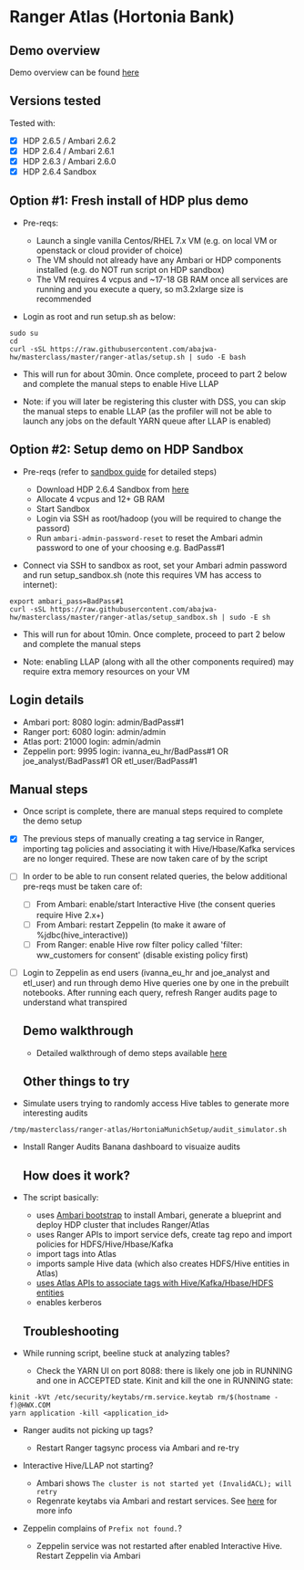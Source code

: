# Ranger Atlas (Hortonia Bank)

## Demo overview

Demo overview can be found [here](https://community.hortonworks.com/articles/151939/hdp-securitygovernance-demo-kit.html) 

## Versions tested

Tested with:
- [x] HDP 2.6.5 / Ambari 2.6.2
- [x] HDP 2.6.4 / Ambari 2.6.1
- [x] HDP 2.6.3 / Ambari 2.6.0
- [x] HDP 2.6.4 Sandbox

## Option #1: Fresh install of HDP plus demo

- Pre-reqs:
  - Launch a single vanilla Centos/RHEL 7.x VM (e.g. on local VM or openstack or cloud provider of choice) 
  - The VM should not already have any Ambari or HDP components installed (e.g. do NOT run script on HDP sandbox)
  - The VM requires 4 vcpus and ~17-18 GB RAM once all services are running and you execute a query, so m3.2xlarge size is recommended
  
- Login as root and run setup.sh as below:
```
sudo su
cd
curl -sSL https://raw.githubusercontent.com/abajwa-hw/masterclass/master/ranger-atlas/setup.sh | sudo -E bash  
```

- This will run for about 30min. Once complete, proceed to part 2 below and complete the manual steps to enable Hive LLAP

- Note: if you will later be registering this cluster with DSS, you can skip the manual steps to enable LLAP (as the profiler will not be able to launch any jobs on the default YARN queue after LLAP is enabled)

## Option #2: Setup demo on HDP Sandbox 

- Pre-reqs (refer to [sandbox guide](https://hortonworks.com/tutorial/sandbox-deployment-and-install-guide) for detailed steps)
  - Download HDP 2.6.4 Sandbox from [here](http://hortonworks.com/sandbox) 
  - Allocate 4 vcpus and 12+ GB RAM 
  - Start Sandbox
  - Login via SSH as root/hadoop (you will be required to change the passord)
  - Run `ambari-admin-password-reset` to reset the Ambari admin password to one of your choosing e.g. BadPass#1

  
- Connect via SSH to sandbox as root, set your Ambari admin password and run setup_sandbox.sh (note this requires VM has access to internet):
```
export ambari_pass=BadPass#1
curl -sSL https://raw.githubusercontent.com/abajwa-hw/masterclass/master/ranger-atlas/setup_sandbox.sh | sudo -E sh
```


- This will run for about 10min. Once complete, proceed to part 2 below and complete the manual steps

- Note: enabling LLAP (along with all the other components required) may require extra memory resources on your VM


## Login details 

- Ambari port: 8080 login: admin/BadPass#1
- Ranger port: 6080 login: admin/admin
- Atlas port: 21000 login: admin/admin
- Zeppelin port: 9995 login: ivanna_eu_hr/BadPass#1 OR joe_analyst/BadPass#1 OR etl_user/BadPass#1

## Manual steps

- Once script is complete, there are manual steps required to complete the demo setup 
- [X] The previous steps of manually creating a tag service in Ranger, importing tag policies and associating it with Hive/Hbase/Kafka services are no longer required. These are now taken care of by the script

- [ ] In order to be able to run consent related queries, the below additional pre-reqs must be taken care of:
  - [ ] From Ambari: enable/start Interactive Hive (the consent queries require Hive 2.x+)
  - [ ] From Ambari: restart Zeppelin (to make it aware of %jdbc(hive_interactive))
  - [ ] From Ranger: enable Hive row filter policy called 'filter: ww_customers for consent' (disable existing policy first)

- [ ] Login to Zeppelin as end users (ivanna_eu_hr and joe_analyst and etl_user) and run through demo Hive queries one by one in the prebuilt notebooks. After running each query, refresh Ranger audits page to understand what transpired

  ## Demo walkthrough
  
  - Detailed walkthrough of demo steps available [here](https://community.hortonworks.com/articles/151939/hdp-securitygovernance-demo-kit.html)

  ## Other things to try
- Simulate users trying to randomly access Hive tables to generate more interesting audits
```
/tmp/masterclass/ranger-atlas/HortoniaMunichSetup/audit_simulator.sh
```

- Install Ranger Audits Banana dashboard to visuaize audits


  ## How does it work?
- The script basically:
  - uses [Ambari bootstrap](https://github.com/seanorama/ambari-bootstrap) to install Ambari, generate a blueprint and deploy HDP cluster that includes Ranger/Atlas
  - uses Ranger APIs to import service defs, create tag repo and import policies for HDFS/Hive/Hbase/Kafka
  - import tags into Atlas
  - imports sample Hive data (which also creates HDFS/Hive entities in Atlas)
  - [uses Atlas APIs to associate tags with Hive/Kafka/Hbase/HDFS entities](https://community.hortonworks.com/articles/189615/atlas-how-to-automate-associating-tagsclassificati.html)
  - enables kerberos


  ## Troubleshooting

- While running script, beeline stuck at analyzing tables?
  - Check the YARN UI on port 8088: there is likely one job in RUNNING and one in ACCEPTED state. Kinit and kill the one in RUNNING state:
```
kinit -kVt /etc/security/keytabs/rm.service.keytab rm/$(hostname -f)@HWX.COM
yarn application -kill <application_id>
```

- Ranger audits not picking up tags?
  - Restart Ranger tagsync process via Ambari and re-try

- Interactive Hive/LLAP not starting? 
  - Ambari shows `The cluster is not started yet (InvalidACL); will retry`
  - Regenrate keytabs via Ambari and restart services. See [here](https://community.hortonworks.com/articles/125751/iop-v-425-to-hdp-v-26x-hsi-start-fails-with-error.html) for more info
  
- Zeppelin complains of `Prefix not found.`?
  - Zeppelin service was not restarted after enabled Interactive Hive. Restart Zeppelin via Ambari

